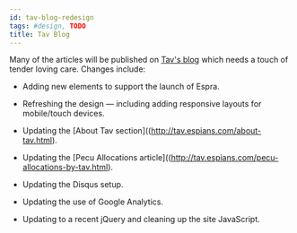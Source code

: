 ```yaml
---
id: tav-blog-redesign
tags: #design, TODO
title: Tav Blog
---
```


Many of the articles will be published on [Tav's blog](http://tav.espians.com) which needs a touch of tender loving care. Changes include:

* Adding new elements to support the launch of Espra.

* Refreshing the design — including adding responsive layouts for mobile/touch devices.

* Updating the [About Tav section]((http://tav.espians.com/about-tav.html).

* Updating the [Pecu Allocations article]((http://tav.espians.com/pecu-allocations-by-tav.html).

* Updating the Disqus setup.

* Updating the use of Google Analytics.

* Updating to a recent jQuery and cleaning up the site JavaScript.